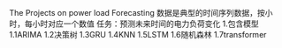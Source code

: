 The  Projects on power load Forecasting
数据是典型的时间序列数据，按小时，每小时对应一个数值
任务：预测未来时间的电力负荷变化
1.包含模型
1.1ARIMA
1.2决策树
1.3GRU
1.4KNN
1.5LSTM
1.6随机森林
1.7transformer

